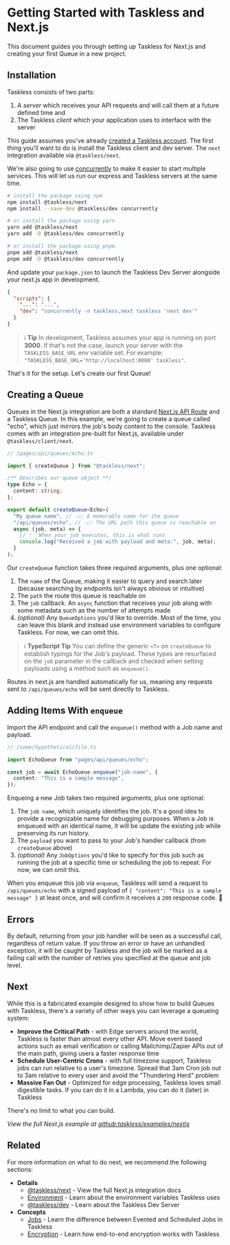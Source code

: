# Getting Started with Taskless and Next.js

This document guides you through setting up Taskless for Next.js and creating your first Queue in a new project.

## Installation

Taskless consists of two parts:

1. A _server_ which receives your API requests and will call them at a future defined time and
2. The Taskless _client_ which your application uses to interface with the server

This guide assumes you've already [created a Taskless account](https://taskless.io). The first thing you'll want to do is install the Taskless client and dev server. The `next` integration available via `@taskless/next`.

We're also going to use [concurrently](https://www.npmjs.com/package/concurrently) to make it easier to start multiple services. This will let us run our express and Taskless servers at the same time.

```sh
# install the package using npm
npm install @taskless/next
npm install --save-dev @taskless/dev concurrently

# or install the package using yarn
yarn add @taskless/next
yarn add -D @taskless/dev concurrently

# or install the package using pnpm
pnpm add @taskless/next
pnpm add -D @taskless/dev concurrently
```

And update your `package.json` to launch the Taskless Dev Server alongside your next.js app in development.

```json
{
  "scripts": {
    "...": "...",
    "dev": "concurrently -n taskless,next taskless 'next dev'"
  }
}
```

> ℹ **Tip**
> In development, Taskless assumes your app is running on port **3000**. If that's not the case, launch your server with the `TASKLESS_BASE_URL` env variable set. For example: `"TASKLESS_BASE_URL='http://localhost:8080' taskless"`.

That's it for the setup. Let's create our first Queue!

## Creating a Queue

Queues in the Next.js integration are both a standard [Next.js API Route](https://nextjs.org/docs/api-routes/introduction) and a Taskless Queue. In this example, we're going to create a queue called "echo", which just mirrors the job's body content to the console. Taskless comes with an integration pre-built for Next.js, available under `@taskless/client/next`.

```ts
// /pages/api/queues/echo.ts

import { createQueue } from "@taskless/next";

/** Describes our queue object **/
type Echo = {
  content: string;
};

export default createQueue<Echo>(
  "My queue name", // 👈🏼 A memorable name for the queue
  "/api/queues/echo", // 👈🏼 The URL path this queue is reachable on
  async (job, meta) => {
    // 👇🏻 When your job executes, this is what runs
    console.log("Received a job with payload and meta:", job, meta);
  }
);
```

Our `createQueue` function takes three required arguments, plus one optional:

1. The `name` of the Queue, making it easier to query and search later (because searching by endpoints isn't always obvious or intuitive)
2. The `path` the route this queue is reachable on
3. The `job` callback. An `async` function that receives your job along with some metadata such as the number of attempts made
4. _(optional)_ Any `QueueOptions` you'd like to override. Most of the time, you can leave this blank and instead use environment variables to configure Taskless. For now, we can omit this.

> ℹ **TypeScript Tip**
> You can define the generic `<T>` on `createQueue` to establish typings for the Job's payload. These types are resurfaced on the `job` parameter in the callback and checked when setting payloads using a method such as `enqueue()`.

Routes in next.js are handled automatically for us, meaning any requests sent to `/api/queues/echo` will be sent directly to Taskless.

## Adding Items With `enqueue`

Import the API endpoint and call the `enqueue()` method with a Job name and payload.

```ts
// /some/hypothetical/file.ts

import EchoQueue from "pages/api/queues/echo";

const job = await EchoQueue.enqueue("job-name", {
  content: "This is a sample message",
});
```

Enqueing a new Job takes two required arguments, plus one optional:

1. The `job name`, which uniquely identifies the job. It's a good idea to provide a recognizable name for debugging purposes. When a Job is enqueued with an identical name, it will be update the existing job while preserving its run history.
2. The `payload` you want to pass to your Job's handler callback (from `createQueue` above)
3. _(optional)_ Any `JobOptions` you'd like to specify for this job such as running the job at a specific time or scheduling the job to repeat. For now, we can omit this.

When you enqueue this job via `enqueue`, Taskless will send a request to `/api/queues/echo` with a signed payload of `{ "content": "This is a sample message" }` at least once, and will confirm it receives a `200` response code. 🎉

## Errors

By default, returning from your job handler will be seen as a successful call, regardless of return value. If you throw an error or have an unhandled exception, it will be caught by Taskless and the job will be marked as a failing call with the number of retries you specified at the queue and job level.

## Next

While this is a fabricated example designed to show how to build Queues with Taskless, there's a variety of other ways you can leverage a queueing system:

- **Improve the Critical Path** - with Edge servers around the world, Taskless is faster than almost every other API. Move event based actions such as email verification or calling Mailchimp/Zapier APIs out of the main path, giving users a faster response time
- **Schedule User-Centric Crons** - with full timezone support, Taskless jobs can run relative to a user's timezone. Spread that 3am Cron job out to 3am relative to every user and avoid the "Thundering Herd" problem
- **Massive Fan Out** - Optimized for edge processing, Taskless loves small digestible tasks. If you can do it in a Lambda, you can do it (later) in Taskless

There's no limit to what you can build.

_View the full Next.js example at [github:taskless/examples/nextjs](https://github.com/taskless/taskless/tree/main/examples/nextjs)_

## Related

For more information on what to do next, we recommend the following sections:

- **Details**
  - [@taskless/next](/docs/packages/next.md) - View the full Next.js integration docs
  - [Environment](/docs/packages/client/env.md) - Learn about the environment variables Taskless uses
  - [@taskless/dev](/docs/packages/dev.md) - Learn about the Taskless Dev Server
- **Concepts**
  - [Jobs](/docs/concepts/jobs.md) - Learn the difference between Evented and Scheduled Jobs in Taskless
  - [Encryption](/docs/concepts/encryption.md) - Learn how end-to-end encryption works with Taskless

